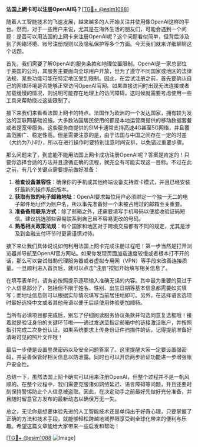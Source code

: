 **法国上網卡可以注册OpenAI吗？**[[TG💪+ @esim1088](https://t.me/s/esim1088)]

随着人工智能技术的飞速发展，越来越多的人开始关注并使用像OpenAI这样的平台。然而，对于一些用户来说，尤其是在海外生活的朋友们，可能会遇到一个问题：是否可以用法国的上网卡来注册OpenAI呢？这个问题看似简单，但背后涉及到了网络环境、账号注册规则以及隐私保护等多个方面。今天我们就来详细聊聊这个话题。

首先，我们需要了解OpenAI的服务条款和地理位置限制。OpenAI是一家总部位于美国的公司，其服务主要面向全球用户开放，但为了遵守不同国家或地区的法律法规，某些功能可能在特定地区受到限制。因此，在尝试注册之前，首先要确认自己的网络环境是否能够正常访问OpenAI官网。如果直接访问时出现无法连接或者加载缓慢的情况，则说明可能存在地理上的访问障碍。这时候就需要考虑使用一些工具来帮助绕过这些限制了。

接下来我们来看看法国上网卡的特点。法国作为欧洲的一个发达国家，拥有较为发达的互联网基础设施。大多数法国居民使用的都是本地运营商提供的移动数据套餐或者是宽带服务。这些服务商提供的SIM卡通常支持高速4G甚至5G网络，并且覆盖范围广、稳定性高。但是需要注意的是，由于法国与中国之间存在一定的时差（大约为7小时），所以在进行操作时要特别注意时间安排，以免错过重要步骤。

那么问题来了，到底能不能用法国上网卡成功注册OpenAI呢？答案是肯定的！只要你选择合适的方法并且遵循正确的流程，就完全有可能实现这一目标。不过在此之前，有几个关键点需要提前做好准备：

1. **检查设备兼容性**：确保你的手机或其他终端设备支持双卡模式，并且已经安装好最新的操作系统版本。
2. **获取有效的电子邮箱地址**：OpenAI要求每位用户必须绑定一个独一无二的电子邮件地址作为账户名，所以事先准备好一个未被占用过的邮箱至关重要。
3. **准备备用联系方式**：除了邮箱之外，还需要填写手机号码以便接收验证码短信。建议挑选那些容易联系到自己且不容易更改的号码。
4. **熟悉相关政策法规**：每个国家和地区对于跨境交易都有不同的规定，尤其是涉及到金融支付环节时更需谨慎对待。

接下来让我们具体说说如何利用法国上网卡完成注册过程吧！第一步当然是打开浏览器并导航至OpenAI官方网站。如果你发现页面加载速度较慢或者根本打不开的话，那么可以尝试借助代理服务器或者虚拟专用网（VPN）等手段来改善连接质量。一旦顺利进入首页后，就可以点击“注册”按钮开始填写相关信息了。

在填写表单时，请务必按照提示逐项输入准确无误的内容。其中最为重要的莫过于个人信息部分了，包括但不限于姓名、性别、出生日期等基本信息都需要如实填写；而地址信息则可以根据实际情况填写当前居住地即可。另外，在选择语言选项时最好选择中文或者其他母语以便于后续使用体验更加顺畅。

当所有必填项目都完成后，别忘了仔细阅读服务协议条款并勾选同意复选框哦！接着就是验证身份的关键环节啦——通过发送至指定邮箱中的链接激活账户，并按照指引完成二次身份认证。如果系统要求上传身份证件扫描件的话，记得提前准备好清晰可见的照片文件哦！

最后一步便是设置登录密码以及安全问题答案了。这里提醒大家一定要设置强密码，并妥善保管好相关信息以防泄露。同时也可以开启两步验证功能进一步增强账户安全性。

总结一下，虽然法国上网卡确实可以用来注册OpenAI，但整个过程并不是一帆风顺的。在整个过程中，我们需要克服诸如网络延迟、语言障碍等问题，并且还要时刻保持警惕防止个人信息被盗取。因此，在决定动手之前最好先做好充分准备，并且随时留意官方发布的最新动态以确保万无一失。

总之，无论你是想要体验先进的人工智能技术还是单纯出于好奇心理，只要掌握了正确的方法和技术手段，就能够轻松跨越地域界限享受到全球化带来的便利与乐趣。希望这篇文章能给大家带来一些启发和帮助！

[[TG💪+ @esim1088](https://t.me/s/esim1088) ![Image](https://i.postimg.cc/4NQfJmqS/Snipaste-2025-05-13-00-14-12.png)]